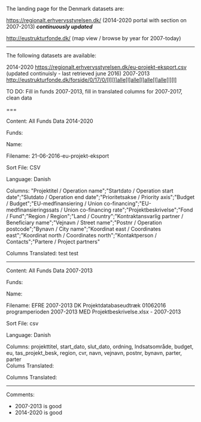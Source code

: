 The landing page for the Denmark datasets are:

https://regionalt.erhvervsstyrelsen.dk/ (2014-2020 portal with section on 2007-2013)
***continuously updated***

http://eustrukturfonde.dk/ (map view / browse by year for 2007-today)

---

The following datasets are available:

2014-2020 https://regionalt.erhvervsstyrelsen.dk/eu-projekt-eksport.csv (updated continuisly - last retrieved june 2016)
2007-2013 http://eustrukturfonde.dk/forside/0/17/0/[l][l]alle[l]alle[l]alle[l]alle[l][l]

TO DO:
Fill in funds 2007-2013,
fill in translated columns for 2007-2017, 
clean data

===

Content: All Funds Data 2014-2020

Funds:

Name:

Filename: 21-06-2016-eu-projekt-eksport

Sort File: CSV

Language: Danish

Columns: "Projektitel / Operation name";"Startdato / Operation start date";"Slutdato / Operation end date";"Prioritetsakse / Priority axis";"Budget / Budget";"EU-medfinansiering / Union co-financing";"EU-medfinansieringssats / Union co-financing rate";"Projektbeskrivelse";"Fond / Fund";"Region / Region";"Land / Country";"Kontraktansvarlig partner / Beneficiary name";"Vejnavn / Street name";"Postnr / Operation postcode";"Bynavn / City name";"Koordinat east / Coordinates east";"Koordinat north / Coordinates north";"Kontaktperson / Contacts";"Partere / Project partners"

Columns Translated: test test

---


Content: All Funds Data 2007-2013

Funds:

Name:

Filename: EFRE 2007-2013 DK Projektdatabaseudtræk 01062016 programperioden 2007-2013 MED Projektbeskrivelse.xlsx - 2007-2013

Sort File: csv

Language: Danish

Columns: projekttitel, start_dato,	slut_dato,	ordning,	Indsatsområde,	budget,	eu,	tas_projekt_besk,	region,	cvr,	navn,	vejnavn,	postnr,	bynavn,	parter,		parter									
Colums Translated:

Columns Translated:




---

Comments:

- 2007-2013 is good
- 2014-2020 is good
